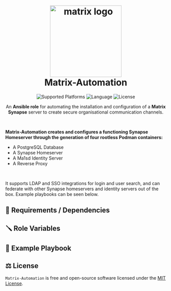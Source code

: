 <h1 align="center">
  <img alt="matrix logo" src="https://element.io/images/logo-mark-primary.svg" width="224px"/><br/>
  Matrix-Automation
</h1>

<p align="center">
  <img alt="Supported Platforms" src="https://img.shields.io/badge/Platform-Ubuntu-blueviolet?color=blue&style=for-the-badge">
  <img alt="Language" src="https://img.shields.io/badge/Language-Ansible-blue?color=blueviolet&style=for-the-badge">
  <img alt="License" src="https://img.shields.io/github/license/cameronwickes/matrix-automation?color=brightgreen&style=for-the-badge">
</p>

<p align="center">
  An <b>Ansible role</b> for automating the installation and configuration of a <b>Matrix Synapse</b> server to create secure organisational communication channels.
</p>

<br/>

<p>
  <b>Matrix-Automation creates and configures a functioning Synapse Homeserver through the generation of four rootless Podman containers:</b>
  <ul>
    <li>A PostgreSQL Database</li>
    <li>A Synapse Homeserver</li>
    <li>A Ma1sd Identity Server</li>
    <li>A Reverse Proxy</li>
  </ul>
  
  </br>
  
  It supports LDAP and SSO integrations for login and user search, and can federate with other Synapse homeservers and identity servers out of the box. Example playbooks can be seen below.
</p>

## 🔗 Requirements / Dependencies

## 🪛 Role Variables

## 🔧 Example Playbook

## ⚖️ License

`Matrix-Automation` is free and open-source software licensed under the [MIT License](https://github.com/cameronwickes/matrix-automation/blob/main/LICENSE).
